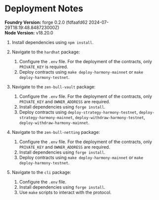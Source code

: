 # Deployment Notes

**Foundry Version:** forge 0.2.0 (fdfaafd62 2024-07-29T18:19:48.848723000Z)  
**Node Version:** v18.20.0

1. Install dependencies using `npm install`.

2. Navigate to the `hardhat` package:
   1. Configure the `.env` file. For the deployment of the contracts, only `PRIVATE_KEY` is required.
   2. Deploy contracts using `make deploy-harmony-mainnet` or `make deploy-harmony-testnet`.

3. Navigate to the `zen-bull-vault` package:
   1. Configure the `.env` file. For the deployment of the contracts, only `PRIVATE_KEY` and `OWNER_ADDRESS` are required.
   2. Install dependencies using `forge install`.
   3. Deploy contracts using `deploy-strategy-harmony-testnet`, `deploy-strategy-harmony-mainnet`, `deploy-withdraw-harmony-testnet`, `deploy-withdraw-harmony-mainnet`.

4. Navigate to the `zen-bull-netting` package:
   1. Configure the `.env` file. For the deployment of the contracts, only `PRIVATE_KEY` and `OWNER_ADDRESS` are required.
   2. Install dependencies using `forge install`.
   3. Deploy contracts using `make deploy-harmony-mainnet` or `make deploy-harmony-testnet`.

5. Navigate to the `cli` package:
   1. Configure the `.env` file.
   2. Install dependencies using `forge install`.
   3. Use `make` scripts to interact with the protocol.